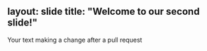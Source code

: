 layout: slide
title: "Welcome to our second slide!"
---
Your text
making a change after a pull request
